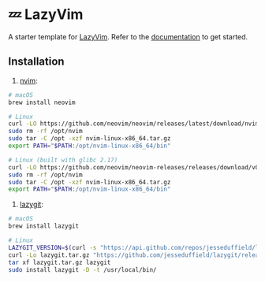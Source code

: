 # 💤 LazyVim

A starter template for [LazyVim](https://github.com/LazyVim/LazyVim).
Refer to the [documentation](https://lazyvim.github.io/installation) to get started.

## Installation

1. [nvim](https://github.com/neovim/neovim/blob/master/INSTALL.md):

  ```sh
  # macOS
  brew install neovim
  
  # Linux
  curl -LO https://github.com/neovim/neovim/releases/latest/download/nvim-linux-x86_64.tar.gz
  sudo rm -rf /opt/nvim
  sudo tar -C /opt -xzf nvim-linux-x86_64.tar.gz
  export PATH="$PATH:/opt/nvim-linux-x86_64/bin"

  # Linux (built with glibc 2.17)
  curl -LO https://github.com/neovim/neovim-releases/releases/download/v0.10.4/nvim-linux-x86_64.tar.gz
  sudo rm -rf /opt/nvim
  sudo tar -C /opt -xzf nvim-linux-x86_64.tar.gz
  export PATH="$PATH:/opt/nvim-linux-x86_64/bin"
  ```

1. [lazygit](https://github.com/jesseduffield/lazygit):

  ```sh
  # macOS
  brew install lazygit
  
  # Linux
  LAZYGIT_VERSION=$(curl -s "https://api.github.com/repos/jesseduffield/lazygit/releases/latest" | \grep -Po '"tag_name": *"v\K[^"]*')
  curl -Lo lazygit.tar.gz "https://github.com/jesseduffield/lazygit/releases/download/v${LAZYGIT_VERSION}/lazygit_${LAZYGIT_VERSION}_Linux_x86_64.tar.gz"
  tar xf lazygit.tar.gz lazygit
  sudo install lazygit -D -t /usr/local/bin/
  ```
